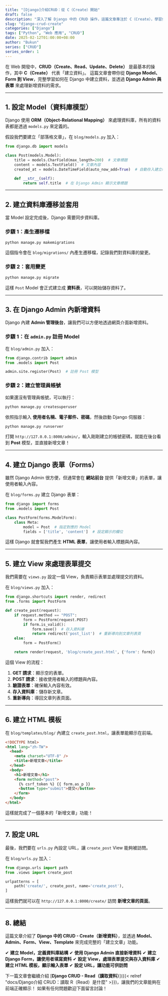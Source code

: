 ```yaml
---
title: "[Django]介紹CRUD：從 C（Create）開始"
draft: false
description: "深入了解 Django 中的 CRUD 操作，這篇文章專注於 C（Create），學習如何在 Django 中建立資料。"
slug: "django-crud-create"
categories: ["Django"]
tags: ["Python", "Web 應用", "CRUD"]
date: 2025-02-12T01:00:00+08:00
author: "Bukun"
series: ["CRUD"]
series_order: 1
---
```


在 Web 開發中，**CRUD（Create、Read、Update、Delete）** 是最基本的操作，其中 **C（Create）** 代表「建立資料」。
這篇文章會帶你從 **Django Model、Form 到 View**，完整學習如何在 Django 中建立資料，並透過 **Django Admin 與表單** 來處理新增資料的需求。

---

## 1. 設定 Model（資料庫模型）

Django 使用 **ORM（Object-Relational Mapping）** 來處理資料庫，所有的資料表都是透過 `models.py` 來定義的。

假設我們要建立「部落格文章」，在 `blog/models.py` 加入：

```python
from django.db import models

class Post(models.Model):
    title = models.CharField(max_length=200)  # 文章標題
    content = models.TextField()  # 文章內容
    created_at = models.DateTimeField(auto_now_add=True)  # 自動存入建立時間

    def __str__(self):
        return self.title  # 在 Django Admin 顯示文章標題
```

---

## 2. 建立資料庫遷移並套用

當 Model 設定完成後，Django 需要同步資料庫。

### **步驟 1：產生遷移檔**

```bash
python manage.py makemigrations
```

這個指令會在 `blog/migrations/` 內產生遷移檔，記錄我們對資料庫的變更。

### **步驟 2：套用變更**

```bash
python manage.py migrate
```

這樣 `Post` Model 會正式建立成 **資料表**，可以開始儲存資料了。

---

## 3. 在 Django Admin 內新增資料

Django 內建 **Admin 管理後台**，讓我們可以方便地透過網頁介面新增資料。

### **步驟 1：在 `admin.py` 註冊 Model**

在 `blog/admin.py` 加入：

```python
from django.contrib import admin
from .models import Post

admin.site.register(Post)  # 註冊 Post 模型
```

### **步驟 2：建立管理員帳號**

如果還沒有管理員帳號，可以執行：

```bash
python manage.py createsuperuser
```

依照指示輸入 **使用者名稱、電子郵件、密碼**，然後啟動 Django 伺服器：

```bash
python manage.py runserver
```

打開 `http://127.0.0.1:8000/admin/`，輸入剛剛建立的帳號密碼，就能在後台看到 **Post** 模型，並直接新增文章！

---

## 4. 建立 Django 表單（Forms）

雖然 Django Admin 很方便，但通常會在 **網站前台** 提供「新增文章」的表單，讓使用者輸入內容。

在 `blog/forms.py` 建立 Django 表單：

```python
from django import forms
from .models import Post

class PostForm(forms.ModelForm):
    class Meta:
        model = Post  # 指定對應的 Model
        fields = ['title', 'content']  # 設定顯示的欄位
```

這樣 Django 就會幫我們產生 **HTML 表單**，讓使用者輸入標題與內容。

---

## 5. 建立 View 來處理表單提交

我們需要在 `views.py` 設定一個 View，負責顯示表單並處理提交的資料。

在 `blog/views.py` 加入：

```python
from django.shortcuts import render, redirect
from .forms import PostForm

def create_post(request):
    if request.method == "POST":
        form = PostForm(request.POST)
        if form.is_valid():
            form.save()  # 存入資料庫
            return redirect('post_list')  # 重新導向到文章列表頁
    else:
        form = PostForm()

    return render(request, 'blog/create_post.html', {'form': form})
```

這個 View 的流程：

1. **GET 請求**：顯示空的表單。
2. **POST 請求**：接收使用者輸入的標題與內容。
3. **驗證表單**：確保輸入內容有效。
4. **存入資料庫**：儲存新文章。
5. **重新導向**：導回文章列表頁面。

---

## 6. 建立 HTML 模板

在 `blog/templates/blog/` 內建立 `create_post.html`，讓表單能顯示在前端。

```html
<!DOCTYPE html>
<html lang="zh-TW">
  <head>
    <meta charset="UTF-8" />
    <title>新增文章</title>
  </head>
  <body>
    <h1>新增文章</h1>
    <form method="post">
      {% csrf_token %} {{ form.as_p }}
      <button type="submit">提交</button>
    </form>
  </body>
</html>
```

這樣就完成了一個基本的「新增文章」功能！

---

## 7. 設定 URL

最後，我們要在 `urls.py` 內設定 URL，讓 `create_post` View 能夠被訪問。

在 `blog/urls.py` 加入：

```python
from django.urls import path
from .views import create_post

urlpatterns = [
    path('create/', create_post, name='create_post'),
]
```

這樣我們就可以在 `http://127.0.0.1:8000/create/` 訪問 **新增文章的頁面**。

---

## 8. 總結

這篇文章介紹了 **Django 中的 CRUD - Create（新增資料）**，並透過 **Model、Admin、Form、View、Template** 來完成完整的「建立文章」功能。

✔ **建立 Model，定義資料庫結構**
✔ **使用 Django Admin 直接新增資料**
✔ **建立 Django Form，讓使用者填寫資料**
✔ **設定 View，處理表單提交與存入資料庫**
✔ **建立 HTML 模板，顯示輸入表單**
✔ **設定 URL，讓功能可供訪問**

下一篇文章會繼續介紹 [**Django CRUD - Read（讀取資料）**]({{< relref "docs/Django介紹 CRUD：讀取 R（Read）是什麼" >}})，讓我們的文章能夠在前端正確顯示！
如果有任何問題歡迎下面留言討論！
